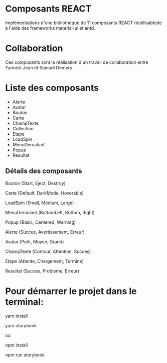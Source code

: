 # Composants REACT 

Implémentations d'une bibliothèque de 11 composants REACT réutilisablede à l'aide des frameworks material-ui et antd.

# Collaboration

Ces composants sont la réalisation d'un travail de collaboration entre Yannick Jean et Samuel Demers

# Liste des composants
* Alerte
* Avatar
* Bouton
* Carte
* ChampTexte
* Collection
* Etape
* LoadSpin
* MenuDeroulant
* Popup
* Resultat

## Détails des composants 

Bouton
(Start,
Eject,
Destroy)

Carte
(Default,
DarkMode,
Hoverable)

LoadSpin
(Small,
Medium,
Large)

MenuDeroulant
(BottomLeft,
Bottom,
Right)

Popup
(Basic,
Centered,
Warning)

Alerte
(Succes,
Avertissement,
Erreur)

Avatar
(Petit,
Moyen,
Grand)

ChampTexte
(Contour,
Attention,
Succes)

Etape
(Attente,
Chargement,
Termine)

Resultat
(Succes,
Probleme,
Erreur)

# Pour démarrer le projet dans le terminal:

yarn install

yarn storybook

ou

npm install

npm run storybook
